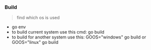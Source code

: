 ### Build

> find which os is used
- go env
- to build current system use this cmd: go build 
- to build for another system use this: GOOS="windows" go build or GOOS="linux" go build
